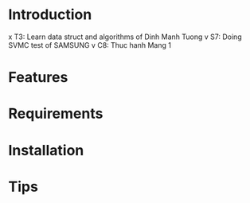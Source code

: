<!---
/*******************************************************************************
// Project name   :
// File name      : Weekday.md
// Created date   : Mon 01 May 2017
// Author         : Huy Hung Ho
// Last modified  : Tue 02 May 2017
// Desc           :
*******************************************************************************/
-->
Introduction
============
x   T3: Learn data struct and algorithms of Dinh Manh Tuong
v   S7: Doing SVMC test of SAMSUNG
v   C8: Thuc hanh Mang 1

Features
========

Requirements
============


Installation
============

Tips
====



